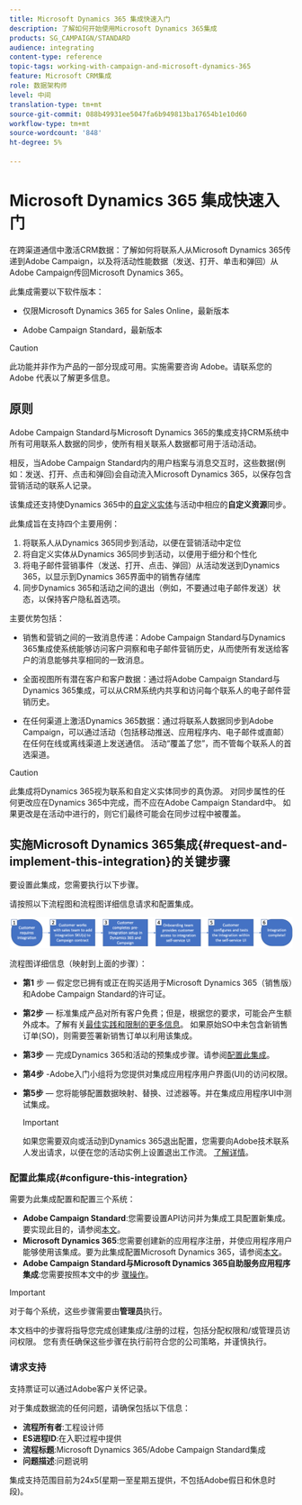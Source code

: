 ```yaml
---
title: Microsoft Dynamics 365 集成快速入门
description: 了解如何开始使用Microsoft Dynamics 365集成
products: SG_CAMPAIGN/STANDARD
audience: integrating
content-type: reference
topic-tags: working-with-campaign-and-microsoft-dynamics-365
feature: Microsoft CRM集成
role: 数据架构师
level: 中间
translation-type: tm+mt
source-git-commit: 088b49931ee5047fa6b949813ba17654b1e10d60
workflow-type: tm+mt
source-wordcount: '848'
ht-degree: 5%

---
```



# Microsoft Dynamics 365 集成快速入门

在跨渠道通信中激活CRM数据：了解如何将联系人从Microsoft Dynamics 365传递到Adobe Campaign，以及将活动性能数据（发送、打开、单击和弹回）从Adobe Campaign传回Microsoft Dynamics 365。

此集成需要以下软件版本：

* 仅限Microsoft Dynamics 365 for Sales Online，最新版本

* Adobe Campaign Standard，最新版本

>[!CAUTION]
>
>此功能并非作为产品的一部分现成可用。实施需要咨询 Adobe。请联系您的 Adobe 代表以了解更多信息。


## 原则

Adobe Campaign Standard与Microsoft Dynamics 365的集成支持CRM系统中所有可用联系人数据的同步，使所有相关联系人数据都可用于活动活动。

相反，当Adobe Campaign Standard内的用户档案与消息交互时，这些数据(例如：发送、打开、点击和弹回)会自动流入Microsoft Dynamics 365，以保存包含营销活动的联系人记录。

该集成还支持使Dynamics 365中的[自定义实体](../../integrating/using/d365-acs-self-service-app-settings.md)与活动中相应的&#x200B;**自定义资源**&#x200B;同步。

此集成旨在支持四个主要用例：

1. 将联系人从Dynamics 365同步到活动，以便在营销活动中定位
1. 将自定义实体从Dynamics 365同步到活动，以便用于细分和个性化
1. 将电子邮件营销事件（发送、打开、点击、弹回）从活动发送到Dynamics 365，以显示到Dynamics 365界面中的销售存储库
1. 同步Dynamics 365和活动之间的退出（例如，不要通过电子邮件发送）状态，以保持客户隐私首选项。

主要优势包括：

* 销售和营销之间的一致消息传递：Adobe Campaign Standard与Dynamics 365集成使系统能够访问客户洞察和电子邮件营销历史，从而使所有发送给客户的消息能够共享相同的一致消息。

* 全面视图所有潜在客户和客户数据：通过将Adobe Campaign Standard与Dynamics 365集成，可以从CRM系统内共享和访问每个联系人的电子邮件营销历史。

* 在任何渠道上激活Dynamics 365数据：通过将联系人数据同步到Adobe Campaign，可以通过活动（包括移动推送、应用程序内、电子邮件或直邮）在任何在线或离线渠道上发送通信。 活动“覆盖了您”，而不管每个联系人的首选渠道。

>[!CAUTION]
>
>此集成将Dynamics 365视为联系和自定义实体同步的真伪源。  对同步属性的任何更改应在Dynamics 365中完成，而不应在Adobe Campaign Standard中。  如果更改是在活动中进行的，则它们最终可能会在同步过程中被覆盖。


## 实施Microsoft Dynamics 365集成{#request-and-implement-this-integration}的关键步骤

要设置此集成，您需要执行以下步骤。

请按照以下流程图和流程图详细信息请求和配置集成。

![](assets/provisioning-wf.png)

流程图详细信息（映射到上面的步骤）：

* **第1** 步 — 假定您已拥有或正在购买适用于Microsoft Dynamics 365（销售版）和Adobe Campaign Standard的许可证。
* **第2步**  — 标准集成产品对所有客户免费；但是，根据您的要求，可能会产生额外成本。了解有关[最佳实践和限制的更多信息](../../integrating/using/d365-acs-notices-and-recommendations.md)。 如果原始SO中未包含新销售订单(SO)，则需要签署新销售订单以利用该集成。
* **第3步**  — 完成Dynamics 365和活动的预集成步骤。请参阅[配置此集成](#configure-this-integration)。
* **第4步** -Adobe入门小组将为您提供对集成应用程序用户界面(UI)的访问权限。
* **第5步**  — 您将能够配置数据映射、替换、过滤器等。并在集成应用程序UI中测试集成。

   >[!IMPORTANT]
   >
   > 如果您需要双向或活动到Dynamics 365退出配置，您需要向Adobe技术联系人发出请求，以便在您的活动实例上设置退出工作流。 [了解详情](../../integrating/using/d365-acs-notices-and-recommendations.md#opt-out)。

### 配置此集成{#configure-this-integration}

需要为此集成配置和配置三个系统：

* **Adobe Campaign Standard**:您需要设置API访问并为集成工具配置新集成。要实现此目的，请参阅[本文](../../integrating/using/d365-acs-configure-adobe-io.md)。
* **Microsoft Dynamics 365**:您需要创建新的应用程序注册，并使应用程序用户能够使用该集成。要为此集成配置Microsoft Dynamics 365，请参阅[本文](../../integrating/using/d365-acs-configure-d365.md)。
* **Adobe Campaign Standard与Microsoft Dynamics 365自助服务应用程序集成**:您需要按照本文中的步 [骤操作](../../integrating/using/d365-acs-self-service-app-control-access.md)。

>[!IMPORTANT]
>
>对于每个系统，这些步骤需要由&#x200B;**管理员**&#x200B;执行。
>
>本文档中的步骤将指导您完成创建集成/注册的过程，包括分配权限和/或管理员访问权限。  您有责任确保这些步骤在执行前符合您的公司策略，并谨慎执行。


### 请求支持

支持票证可以通过Adobe客户关怀记录。

对于集成数据流的任何问题，请确保包括以下信息：

* **流程所有者**:工程设计师
* **ES进程ID**:在入职过程中提供
* **流程标题**:Microsoft Dynamics 365/Adobe Campaign Standard集成
* **问题描述**:问题说明

集成支持范围目前为24x5(星期一至星期五提供，不包括Adobe假日和休息时段)。

